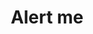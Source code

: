---
layout: '@/templates/Project.astro'
link: /projects/alert-me/
title: Alert me
description: An app base on location share and location notification.
keywords: Location based notification app
pubDate: 2019-03-01T00:00:00Z
imgSrc: 'https://is1-ssl.mzstatic.com/image/thumb/Purple123/v4/10/57/0f/10570f91-1f0d-079b-8819-1d763b6c4033/AppIcon-0-0-1x_U007emarketing-0-0-0-10-0-0-sRGB-0-0-0-GLES2_U002c0-512MB-85-220-0-0.png/460x0w.webp'
imgs: ['https://is1-ssl.mzstatic.com/image/thumb/PurpleSource123/v4/b7/23/29/b7232961-d75b-b4e2-a1b8-c4dcdc5df4ca/75b0e7b0-ee5a-4dd4-a166-10fb2749a98a_6.5-1.png/300x0w.webp','https://is1-ssl.mzstatic.com/image/thumb/PurpleSource113/v4/dc/c9/df/dcc9dfa9-886b-6fa5-2c79-2b24d7e8668d/b8292801-3d07-41bb-bd5e-ef6814802061_6.5-2.png/300x0w.webp','https://is1-ssl.mzstatic.com/image/thumb/PurpleSource123/v4/72/43/7a/72437a18-4509-02ba-3f97-f6590166c126/dba7c290-8c7e-4d4f-8deb-775d651a100f_6.5-3.png/300x0w.webp']
imgAlt: 'Alert-me'
iosDownloadUrl: 'https://apps.apple.com/es/app/alert-me/id6444185245'
androidDownloadUrl: ''
stacks: ['Firebase','Google map','Location','Firebase-notification']
---